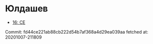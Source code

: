 # Юлдашев
- [16: CE](16.md)

Commit: fd44ce221ab88cb222d54b7af368a4d29ea039aa
 fetched at: 20201007-211809
